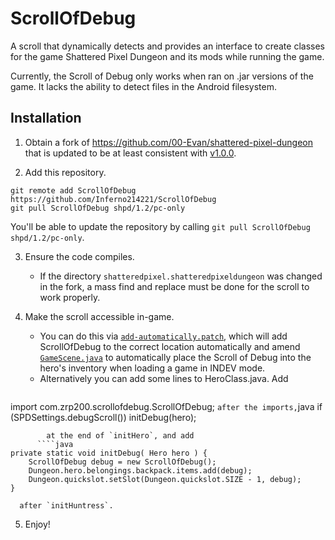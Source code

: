 # ScrollOfDebug
A scroll that dynamically detects and provides an interface to create classes for the game Shattered Pixel Dungeon and its mods while running the game.

Currently, the Scroll of Debug only works when ran on .jar versions of the game. It lacks the ability to detect files in the Android filesystem.

## Installation
1. Obtain a fork of <https://github.com/00-Evan/shattered-pixel-dungeon> that is updated to be at least consistent with [v1.0.0](https://github.com/00-Evan/shattered-pixel-dungeon/releases/tag/v1.0.0).

2. Add this repository.
````shell
git remote add ScrollOfDebug https://github.com/Inferno214221/ScrollOfDebug
git pull ScrollOfDebug shpd/1.2/pc-only
````
You'll be able to update the repository by calling `git pull ScrollOfDebug shpd/1.2/pc-only`.

3. Ensure the code compiles.
    * If the directory `shatteredpixel.shatteredpixeldungeon` was changed in the fork, a mass find and replace must be done for the scroll to work properly.

4. Make the scroll accessible in-game.
    * You can do this via [`add-automatically.patch`](https://github.com/Zrp200/ScrollOfDebug/blob/master/add-automatically.patch), which will add ScrollOfDebug to the correct location automatically and amend [`GameScene.java`](https://github.com/00-Evan/shattered-pixel-dungeon/blob/master/core/src/main/java/com/shatteredpixel/shatteredpixeldungeon/scenes/GameScene.java) to automatically place the Scroll of Debug into the hero's inventory when loading a game in INDEV mode.
    * Alternatively you can add some lines to HeroClass.java.
	  Add 
	  ````java
import com.zrp200.scrollofdebug.ScrollOfDebug;
	  ````
        after the imports,
	  ````java
if (SPDSettings.debugScroll()) initDebug(hero);
````
        at the end of `initHero`, and add 
	  ````java
private static void initDebug( Hero hero ) {
	ScrollOfDebug debug = new ScrollOfDebug();
	Dungeon.hero.belongings.backpack.items.add(debug);
	Dungeon.quickslot.setSlot(Dungeon.quickslot.SIZE - 1, debug);
}
```` 
	  after `initHuntress`.

5. Enjoy!
